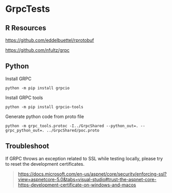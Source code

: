 # GrpcTests

## R Resources

https://github.com/eddelbuettel/rprotobuf

https://github.com/nfultz/grpc

## Python

Install GRPC 

`python -m pip install grpcio`

Install GRPC tools

`python -m pip install grpcio-tools`

Generate python code from proto file

`python -m grpc_tools.protoc -I../GrpcShared --python_out=. --grpc_python_out=. ../GrpcShared/poc.proto`


## Troubleshoot

If GRPC throws an exception related to SSL while testing locally, please try to reset the development certificates.
> https://docs.microsoft.com/en-us/aspnet/core/security/enforcing-ssl?view=aspnetcore-5.0&tabs=visual-studio#trust-the-aspnet-core-https-development-certificate-on-windows-and-macos
